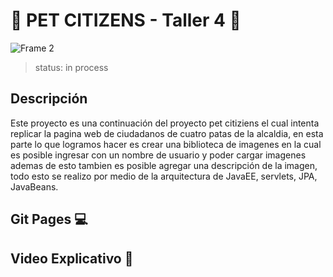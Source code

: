 # 🐾 PET CITIZENS - Taller 4 🐾

![Frame 2](https://user-images.githubusercontent.com/71273441/117227436-6858ea00-addc-11eb-8f09-59d526961b68.png)

>status: in process

## Descripción 

Este proyecto es una continuación del proyecto pet citiziens el cual intenta replicar la pagina web de 
ciudadanos de cuatro patas de la alcaldia, en esta parte lo que logramos hacer es crear una biblioteca de imagenes 
en la cual es posible ingresar con un nombre de usuario y poder cargar imagenes ademas de esto tambien es posible 
agregar una descripción de la imagen, todo esto se realizo por medio de la arquitectura de JavaEE, servlets, JPA, JavaBeans.  

## Git Pages 💻

## Video Explicativo 🎥
